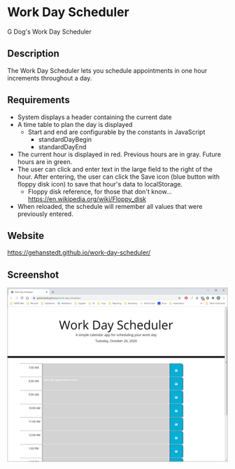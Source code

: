 # Work Day Scheduler

G Dog's Work Day Scheduler

## Description
The Work Day Scheduler lets you schedule appointments in one hour increments 
throughout a day.    

## Requirements
* System displays a header containing the current date
* A time table to plan the day is displayed
    * Start and end are configurable by the constants in JavaScript
        * standardDayBegin
        * standardDayEnd
* The current hour is displayed in red.  Previous hours are in gray.  Future hours are in green.
* The user can click and enter text in the large field to the right of the hour.  After entering, the user can click the Save icon (blue button with floppy disk icon) to save that hour's data to localStorage.
    * Floppy disk reference, for those that don't know...  https://en.wikipedia.org/wiki/Floppy_disk
* When reloaded, the schedule will remember all values that were previously entered.

## Website
https://gehanstedt.github.io/work-day-scheduler/

## Screenshot
![Screenshot](./Assets/screenshot.jpg)

